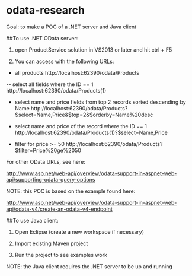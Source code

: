 # odata-research
Goal: to make a POC of a .NET server and Java client

##To use .NET OData server:

1. open ProductService solution in VS2013 or later and hit ctrl + F5

2. You can access with the following URLs:


- all products
http://localhost:62390/odata/Products

-- select all fields where the ID == 1
http://localhost:62390/odata/Products(1)
- select name and price fields from top 2 records sorted descending by Name
http://localhost:62390/odata/Products?$select=Name,Price&$top=2&$orderby=Name%20desc

- select name and price of the record where the ID == 1
http://localhost:62390/odata/Products(1)?$select=Name,Price

- filter for price >= 50
http://localhost:62390/odata/Products?$filter=Price%20ge%2050 

For other OData URLs, see here:

http://www.asp.net/web-api/overview/odata-support-in-aspnet-web-api/supporting-odata-query-options

NOTE: this POC is based on the example found here:

http://www.asp.net/web-api/overview/odata-support-in-aspnet-web-api/odata-v4/create-an-odata-v4-endpoint

##To use Java client:

1. Open Eclipse (create a new workspace if necessary)

2. Import existing Maven project

3. Run the project to see examples work


NOTE: the Java client requires the .NET server to be up and running


